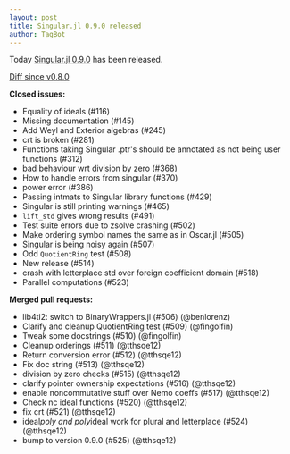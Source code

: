 ```yaml
---
layout: post
title: Singular.jl 0.9.0 released
author: TagBot
---
```


Today [Singular.jl 0.9.0](https://github.com/oscar-system/Singular.jl/releases/tag/v0.9.0) has
been released.

[Diff since v0.8.0](https://github.com/oscar-system/Singular.jl/compare/v0.8.0...v0.9.0)


**Closed issues:**
- Equality of ideals (#116)
- Missing documentation (#145)
- Add Weyl and Exterior algebras (#245)
- crt is broken (#281)
- Functions taking Singular .ptr's should be annotated as not being user functions (#312)
- bad behaviour wrt division by zero (#368)
- How to handle errors from singular (#370)
- power error (#386)
- Passing intmats to Singular library functions (#429)
- Singular is still printing warnings (#465)
- `lift_std` gives wrong results (#491)
- Test suite errors due to zsolve crashing (#502)
- Make ordering symbol names the same as in Oscar.jl (#505)
- Singular is being noisy again (#507)
- Odd `QuotientRing` test (#508)
- New release (#514)
- crash with letterplace std over foreign coefficient domain (#518)
- Parallel computations (#523)

**Merged pull requests:**
- lib4ti2: switch to BinaryWrappers.jl (#506) (@benlorenz)
- Clarify and cleanup QuotientRing test (#509) (@fingolfin)
- Tweak some docstrings (#510) (@fingolfin)
- Cleanup orderings (#511) (@tthsqe12)
- Return conversion error (#512) (@tthsqe12)
- Fix doc string (#513) (@tthsqe12)
- division by zero checks (#515) (@tthsqe12)
- clarify pointer ownership expectations (#516) (@tthsqe12)
- enable noncommutative stuff over Nemo coeffs (#517) (@tthsqe12)
- Check nc ideal functions (#520) (@tthsqe12)
- fix crt (#521) (@tthsqe12)
- ideal*poly and poly*ideal work for plural and letterplace (#524) (@tthsqe12)
- bump to version 0.9.0 (#525) (@tthsqe12)
